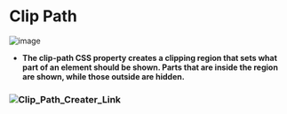# Clip Path
![image](https://github.com/user-attachments/assets/fc42f175-8e7b-4b7f-936b-d435709924bb)

- **The clip-path CSS property creates a clipping region that sets what part of an element should be shown. Parts that are inside the region are shown, while those outside are hidden.**
### ![Clip_Path_Creater_Link](https://bennettfeely.com/clippy/)
